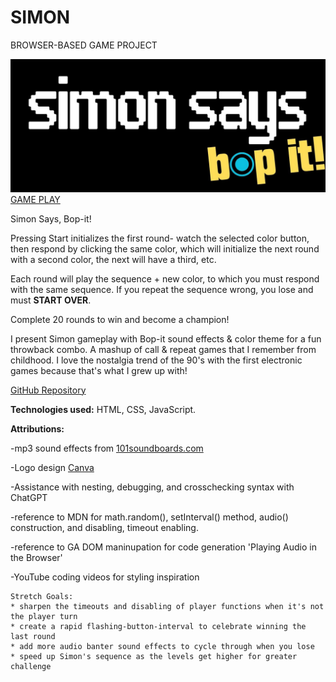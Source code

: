 # SIMON
BROWSER-BASED GAME PROJECT

![SimonSaysBopItBanner](/images/SIMONSAYSBANNER.jpg)
[GAME PLAY](https://shainagtherapy.github.io/simon-says/)

Simon Says, Bop-it!

Pressing Start initializes the first round- watch the selected color button, then respond by clicking the same color, which will initialize the next round with a second color, the next will have a third, etc. 

Each round will play the sequence + new color, to which you must respond with the same sequence. If you repeat the sequence wrong, you lose and must **START OVER**.

Complete 20 rounds to win and become a champion!

I present Simon gameplay with Bop-it sound effects & color theme for a fun throwback combo. A mashup of call & repeat games that I remember from childhood. I love the nostalgia trend of the 90's with the first electronic games because that's what I grew up with! 

[GitHub Repository](https://github.com/shainagtherapy/simon-says)


**Technologies used:** HTML, CSS, JavaScript.

**Attributions:**

-mp3 sound effects from [101soundboards.com](http://101soundboards.com)

-Logo design [Canva](http://canva.com)

-Assistance with nesting, debugging, and crosschecking syntax with ChatGPT

-reference to MDN for math.random(), setInterval() method, audio() construction, and disabling, timeout enabling.

-reference to GA DOM maninupation for code generation 'Playing Audio in the Browser'

-YouTube coding videos for styling inspiration

```
Stretch Goals:
* sharpen the timeouts and disabling of player functions when it's not the player turn
* create a rapid flashing-button-interval to celebrate winning the last round
* add more audio banter sound effects to cycle through when you lose
* speed up Simon's sequence as the levels get higher for greater challenge
```